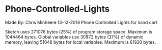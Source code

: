 # Phone-Controlled-Lights
Made By: Chris Minheere
13-12-2018
Phone Controlled Lights for hand cart

Sketch uses 271076 bytes (25%) of program storage space. Maximum is 1044464 bytes.
Global variables use 30872 bytes (37%) of dynamic memory, leaving 51048 bytes for local variables. Maximum is 81920 bytes.

